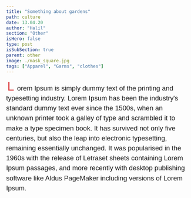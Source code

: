 ```yaml
---
title: "Something about gardens"
path: culture
date: 13.04.20
author: "Halil"
section: "Other"
isHero: false
type: post
isSubSection: true
parent: other
image: ./mask_square.jpg
tags: ["Apparel", "Garms", "clothes"]
---
```

<style>

@import url('https://fonts.googleapis.com/css2?family=Marck+Script&display=swap');
@import url('https://fonts.googleapis.com/css2?family=Lato:ital,wght@0,400;0,700;1,400;1,700&display=swap');
@import url('https://fonts.googleapis.com/css2?family=Changa&display=swap');

p:first-of-type:first-letter {
    font-size: 1.75rem;
    color: rgb(219, 51, 52);
    padding-top: 30px;
    padding-right: 8px;
    padding-left: 3px
}

p {
    font-size: 0.9rem;
    line-height: 1.85rem;
    font-family: 'Lato', sans-serif;
}

ul > li {
    font-size: 0.9rem;
    line-height: 1.45rem;
    letter-spacing: 0.025rem;
    font-family: 'Lato', sans-serif;
}

h4 {
    font-family: Arial, Helvetica, sans-serif;
    font-size: 1.4rem;
    letter-spacing: 0.005rem;
    color: #000000
    padding: 0;
    margin: 10px 0 30px 0;
}

@media (min-width: 768px) {

    p:first-of-type:first-letter {
        font-size: 2.1rem;
        color: rgb(219, 51, 52);
        padding-top: 30px;
        padding-right: 8px;
        padding-left: 3px;
    }

    p {
        font-size: 1.15rem;
        line-height: 1.7rem;
        font-family: 'Nunito', sans-serif;sans-serif;
    }

    ul > li {
        font-size: 1.05rem;
        line-height: 1.55rem;
        font-family: 'Nunito', sans-serif;sans-serif;
    }

    h4 {
        font-size: 1.8rem;
    }
}

@media (min-width: 1024px) {

    p:first-of-type:first-letter {
        font-size: 2.1rem;
        color: rgb(219, 51, 52);
        padding-top: 30px;
        padding-right: 8px;
        padding-left: 3px;
    }

    p {
        font-size: 1.15rem;
        line-height: 1.7rem;
        font-family: 'Nunito', sans-serif;sans-serif;
    }

    ul > li {
        font-size: 1.05rem;
        line-height: 1.55rem;
        font-family: 'Nunito', sans-serif;sans-serif;
    }

    h4 {
        font-size: 2rem;
    }
}

</style>
Lorem Ipsum is simply dummy text of the printing and typesetting industry. Lorem Ipsum has been the industry's standard dummy text ever since the 1500s, when an unknown printer took a galley of type and scrambled it to make a type specimen book. It has survived not only five centuries, but also the leap into electronic typesetting, remaining essentially unchanged. It was popularised in the 1960s with the release of Letraset sheets containing Lorem Ipsum passages, and more recently with desktop publishing software like Aldus PageMaker including versions of Lorem Ipsum.